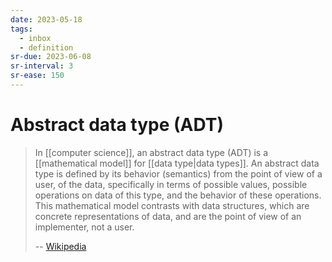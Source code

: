 ```yaml
---
date: 2023-05-18
tags:
  - inbox
  - definition
sr-due: 2023-06-08
sr-interval: 3
sr-ease: 150
---
```


# Abstract data type (ADT)

> In [[computer science]], an abstract data type (ADT) is a [[mathematical model]] for
> [[data type|data types]]. An abstract data type is defined by its behavior (semantics) from
> the point of view of a user, of the data, specifically in terms of possible
> values, possible operations on data of this type, and the behavior of these
> operations. This mathematical model contrasts with data structures, which are
> concrete representations of data, and are the point of view of an implementer,
> not a user.
>
> -- [Wikipedia](https://en.wikipedia.org/wiki/Abstract_data_type)


